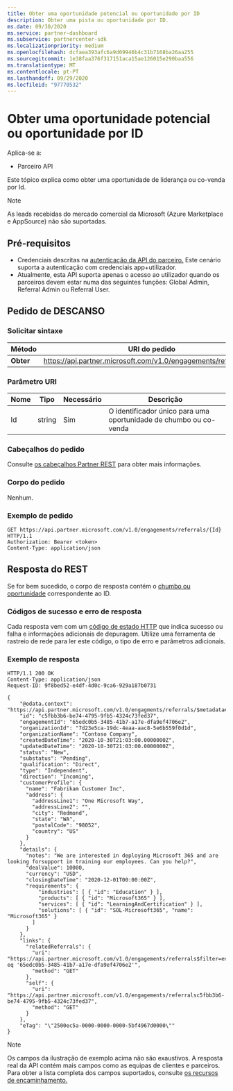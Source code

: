 ```yaml
---
title: Obter uma oportunidade potencial ou oportunidade por ID
description: Obter uma pista ou oportunidade por ID.
ms.date: 09/30/2020
ms.service: partner-dashboard
ms.subservice: partnercenter-sdk
ms.localizationpriority: medium
ms.openlocfilehash: dcfaea393afc6a9d09946b4c31b7168ba26aa255
ms.sourcegitcommit: 1e38faa376f317151aca15ae126015e290baa556
ms.translationtype: MT
ms.contentlocale: pt-PT
ms.lasthandoff: 09/29/2020
ms.locfileid: "97770532"
---
```

# <a name="get-a-lead-or-opportunity-by-id"></a>Obter uma oportunidade potencial ou oportunidade por ID

Aplica-se a:

- Parceiro API

Este tópico explica como obter uma oportunidade de liderança ou co-venda por Id.

> [!Note]
> As leads recebidas do mercado comercial da Microsoft (Azure Marketplace e AppSource) não são suportadas. 

## <a name="prerequisites"></a>Pré-requisitos

- Credenciais descritas na [autenticação da API do parceiro.](api-authentication.md) Este cenário suporta a autenticação com credenciais app+utilizador.
- Atualmente, esta API suporta apenas o acesso ao utilizador quando os parceiros devem estar numa das seguintes funções: Global Admin, Referral Admin ou Referral User.

## <a name="rest-request"></a>Pedido de DESCANSO

### <a name="request-syntax"></a>Solicitar sintaxe

| Método   | URI do pedido                                                                                                 |
|----------|-------------------------------------------------------------------------------------------------------------|
| **Obter** | <https://api.partner.microsoft.com/v1.0/engagements/referrals/{Id}>                                     |

### <a name="uri-parameter"></a>Parâmetro URI


| Nome                   | Tipo     | Necessário | Descrição                                                     |
|------------------------|----------|----------|-----------------------------------------------------------------|
|Id                      | string   | Sim       | O identificador único para uma oportunidade de chumbo ou co-venda       |

### <a name="request-headers"></a>Cabeçalhos do pedido

Consulte [os cabeçalhos Partner REST](headers.md) para obter mais informações.

### <a name="request-body"></a>Corpo do pedido

Nenhum.

### <a name="request-example"></a>Exemplo de pedido

```http
GET https://api.partner.microsoft.com/v1.0/engagements/referrals/{Id} HTTP/1.1
Authorization: Bearer <token>
Content-Type: application/json
```

## <a name="rest-response"></a>Resposta do REST

Se for bem sucedido, o corpo de resposta contém o [chumbo ou oportunidade](referral-resources.md) correspondente ao ID.

### <a name="response-success-and-error-codes"></a>Códigos de sucesso e erro de resposta

Cada resposta vem com um [código de estado HTTP](error-codes.md) que indica sucesso ou falha e informações adicionais de depuragem. Utilize uma ferramenta de rastreio de rede para ler este código, o tipo de erro e parâmetros adicionais.

### <a name="response-example"></a>Exemplo de resposta

``` http
HTTP/1.1 200 OK
Content-Type: application/json
Request-ID: 9f8bed52-e4df-4d0c-9ca6-929a187b0731

{
    "@odata.context": "https://api.partner.microsoft.com/v1.0/engagments/referrals/$metadata#Referrals/$entity",
    "id": "c5fbb3b6-be74-4795-9fb5-4324c73fed37",
    "engagementId": "65edc0b5-3485-41b7-a17e-dfa9ef4706e2",
    "organizationId": "7d23e5ca-19dc-4eaa-aac8-5e6b559f0d1d",
    "organizationName": "Contoso Company",
    "createdDateTime": "2020-10-30T21:03:00.0000000Z",
    "updatedDateTime": "2020-10-30T21:03:00.0000000Z",
    "status": "New",
    "substatus": "Pending",
    "qualification": "Direct",
    "type": "Independent",
    "direction": "Incoming",
    "customerProfile": {
      "name": "Fabrikam Customer Inc",
      "address": {
        "addressLine1": "One Microsoft Way",
        "addressLine2": "",
        "city": "Redmond",
        "state": "WA",
        "postalCode": "98052",
        "country": "US"
      }
    },
    "details": {
      "notes": "We are interested in deploying Microsoft 365 and are looking forsupport in training our employees. Can you help?",
      "dealValue": 10000,
      "currency": "USD",
      "closingDateTime": "2020-12-01T00:00:00Z",
      "requirements": {
          "industries": [ { "id": "Education" } ],
          "products": [ { "id": "Microsoft365" } ],
          "services": [ { "id": "LearningAndCertification" } ],
          "solutions": [ { "id": "SOL-Microsoft365", "name": "Microsoft365" }
        ]
      }
    },
    "links": {
      "relatedReferrals": {
        "uri": "https://api.partner.microsoft.com/v1.0/engagements/referrals$filter=engagementId eq '65edc0b5-3485-41b7-a17e-dfa9ef4706e2'",
        "method": "GET"
      },
      "self": {
        "uri": "https://api.partner.microsoft.com/v1.0/engagements/referralsc5fbb3b6-be74-4795-9fb5-4324c73fed37",
        "method": "GET"
      }
    },
    "eTag": "\"2500ec5a-0000-0000-0000-5bf4967d0000\""
}
```

> [!Note]
> Os campos da ilustração de exemplo acima não são exaustivos. A resposta real da API contém mais campos como as equipas de clientes e parceiros. Para obter a lista completa dos campos suportados, consulte [os recursos de encaminhamento.](referral-resources.md)